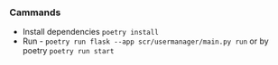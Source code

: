 ### Cammands

- Install dependencies `poetry install`
- Run - `poetry run flask --app scr/usermanager/main.py run` or by poetry `poetry run start`
